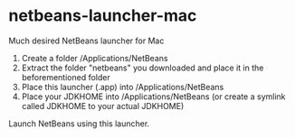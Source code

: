 # netbeans-launcher-mac
Much desired NetBeans launcher for Mac

1. Create a folder /Applications/NetBeans
2. Extract the folder "netbeans" you downloaded and place it in the beforementioned folder
3. Place this launcher (.app) into /Applications/NetBeans
4. Place your JDKHOME into /Applications/NetBeans (or create a symlink called JDKHOME to your actual JDKHOME)

Launch NetBeans using this launcher.
